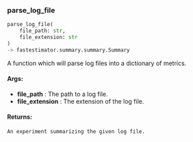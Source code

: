 

### parse_log_file
```python
parse_log_file(
	file_path: str,
	file_extension: str
)
-> fastestimator.summary.summary.Summary
```
A function which will parse log files into a dictionary of metrics.


#### Args:

* **file_path** :  The path to a log file.
* **file_extension** :  The extension of the log file.

#### Returns:
    An experiment summarizing the given log file.